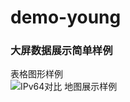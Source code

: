 # demo-young
### 大屏数据展示简单样例
表格图形样例<br>
![IPv64对比](https://note.youdao.com/yws/public/resource/de7d46b4f181b246a93e47b84405d0ce/xmlnote/104F3EF4E0874F15AA3714FDE7152DF2/346)
地图展示样例<br>

